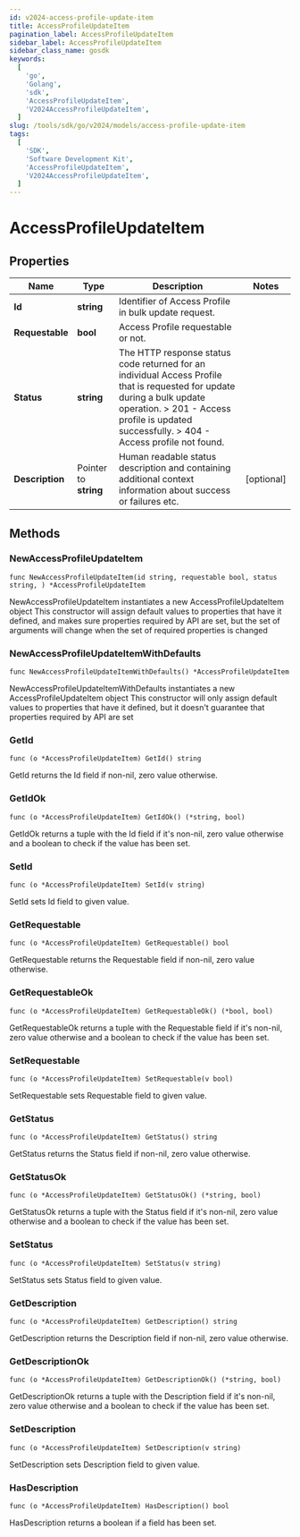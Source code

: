 ```yaml
---
id: v2024-access-profile-update-item
title: AccessProfileUpdateItem
pagination_label: AccessProfileUpdateItem
sidebar_label: AccessProfileUpdateItem
sidebar_class_name: gosdk
keywords:
  [
    'go',
    'Golang',
    'sdk',
    'AccessProfileUpdateItem',
    'V2024AccessProfileUpdateItem',
  ]
slug: /tools/sdk/go/v2024/models/access-profile-update-item
tags:
  [
    'SDK',
    'Software Development Kit',
    'AccessProfileUpdateItem',
    'V2024AccessProfileUpdateItem',
  ]
---
```


# AccessProfileUpdateItem

## Properties

| Name | Type | Description | Notes |
| --- | --- | --- | --- |
| **Id** | **string** | Identifier of Access Profile in bulk update request. |
| **Requestable** | **bool** | Access Profile requestable or not. |
| **Status** | **string** | The HTTP response status code returned for an individual Access Profile that is requested for update during a bulk update operation. > 201 - Access profile is updated successfully. > 404 - Access profile not found. |
| **Description** | Pointer to **string** | Human readable status description and containing additional context information about success or failures etc. | [optional] |

## Methods

### NewAccessProfileUpdateItem

`func NewAccessProfileUpdateItem(id string, requestable bool, status string, ) *AccessProfileUpdateItem`

NewAccessProfileUpdateItem instantiates a new AccessProfileUpdateItem object This constructor will assign default values to properties that have it defined, and makes sure properties required by API are set, but the set of arguments will change when the set of required properties is changed

### NewAccessProfileUpdateItemWithDefaults

`func NewAccessProfileUpdateItemWithDefaults() *AccessProfileUpdateItem`

NewAccessProfileUpdateItemWithDefaults instantiates a new AccessProfileUpdateItem object This constructor will only assign default values to properties that have it defined, but it doesn't guarantee that properties required by API are set

### GetId

`func (o *AccessProfileUpdateItem) GetId() string`

GetId returns the Id field if non-nil, zero value otherwise.

### GetIdOk

`func (o *AccessProfileUpdateItem) GetIdOk() (*string, bool)`

GetIdOk returns a tuple with the Id field if it's non-nil, zero value otherwise and a boolean to check if the value has been set.

### SetId

`func (o *AccessProfileUpdateItem) SetId(v string)`

SetId sets Id field to given value.

### GetRequestable

`func (o *AccessProfileUpdateItem) GetRequestable() bool`

GetRequestable returns the Requestable field if non-nil, zero value otherwise.

### GetRequestableOk

`func (o *AccessProfileUpdateItem) GetRequestableOk() (*bool, bool)`

GetRequestableOk returns a tuple with the Requestable field if it's non-nil, zero value otherwise and a boolean to check if the value has been set.

### SetRequestable

`func (o *AccessProfileUpdateItem) SetRequestable(v bool)`

SetRequestable sets Requestable field to given value.

### GetStatus

`func (o *AccessProfileUpdateItem) GetStatus() string`

GetStatus returns the Status field if non-nil, zero value otherwise.

### GetStatusOk

`func (o *AccessProfileUpdateItem) GetStatusOk() (*string, bool)`

GetStatusOk returns a tuple with the Status field if it's non-nil, zero value otherwise and a boolean to check if the value has been set.

### SetStatus

`func (o *AccessProfileUpdateItem) SetStatus(v string)`

SetStatus sets Status field to given value.

### GetDescription

`func (o *AccessProfileUpdateItem) GetDescription() string`

GetDescription returns the Description field if non-nil, zero value otherwise.

### GetDescriptionOk

`func (o *AccessProfileUpdateItem) GetDescriptionOk() (*string, bool)`

GetDescriptionOk returns a tuple with the Description field if it's non-nil, zero value otherwise and a boolean to check if the value has been set.

### SetDescription

`func (o *AccessProfileUpdateItem) SetDescription(v string)`

SetDescription sets Description field to given value.

### HasDescription

`func (o *AccessProfileUpdateItem) HasDescription() bool`

HasDescription returns a boolean if a field has been set.
